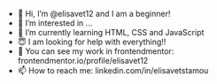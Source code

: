 - 👋 Hi, I’m @elisavet12 and I am a beginner!
- 👀 I’m interested in ...
- 🌱 I’m currently learning HTML, CSS and JavaScript
- 😇 I am looking for help with everything!!
- 🤖 You can see my work in frontendmentor: frontendmentor.io/profile/elisavet12
- 📫 How to reach me: linkedin.com/in/elisavetstamou

<!---
elisavet12/elisavet12 is a ✨ special ✨ repository because its `README.md` (this file) appears on your GitHub profile.
You can click the Preview link to take a look at your changes.
--->
